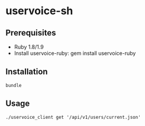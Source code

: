 uservoice-sh
============

Prerequisites
-------------

* Ruby 1.8/1.9
* Install uservoice-ruby: gem install uservoice-ruby

Installation
-----

```
bundle
```

Usage
-----
```
./uservoice_client get '/api/v1/users/current.json'
```
